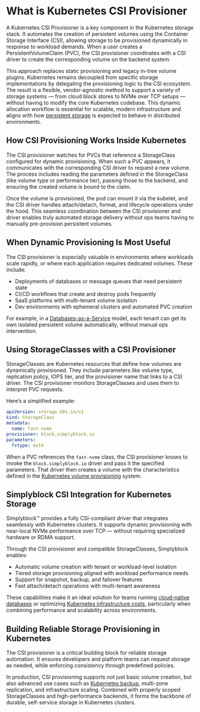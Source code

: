 # What is Kubernetes CSI Provisioner

A Kubernetes CSI Provisioner is a key component in the Kubernetes storage stack. It automates the creation of persistent volumes using the Container Storage Interface (CSI), allowing storage to be provisioned dynamically in response to workload demands. When a user creates a PersistentVolumeClaim (PVC), the CSI provisioner coordinates with a CSI driver to create the corresponding volume on the backend system.

This approach replaces static provisioning and legacy in-tree volume plugins. Kubernetes remains decoupled from specific storage implementations by delegating the provisioning logic to the CSI ecosystem. The result is a flexible, vendor-agnostic method to support a variety of storage systems — from cloud block stores to NVMe over TCP setups — without having to modify the core Kubernetes codebase. This dynamic allocation workflow is essential for scalable, modern infrastructure and aligns with how [persistent storage](https://en.wikipedia.org/wiki/Kubernetes#Storage) is expected to behave in distributed environments.

## How CSI Provisioning Works Inside Kubernetes

The CSI provisioner watches for PVCs that reference a StorageClass configured for dynamic provisioning. When such a PVC appears, it communicates with the corresponding CSI driver to request a new volume. The process includes reading the parameters defined in the StorageClass (like volume type or performance tier), passing those to the backend, and ensuring the created volume is bound to the claim.

Once the volume is provisioned, the pod can mount it via the kubelet, and the CSI driver handles attach/detach, format, and lifecycle operations under the hood. This seamless coordination between the CSI provisioner and driver enables truly automated storage delivery without ops teams having to manually pre-provision persistent volumes.

## When Dynamic Provisioning Is Most Useful

The CSI provisioner is especially valuable in environments where workloads scale rapidly, or where each application requires dedicated volumes. These include:

- Deployments of databases or message queues that need persistent state  
- CI/CD workflows that create and destroy pods frequently  
- SaaS platforms with multi-tenant volume isolation  
- Dev environments with ephemeral clusters and automated PVC creation  

For example, in a [Databases-as-a-Service](https://www.simplyblock.io/use-cases/databases-as-a-service/) model, each tenant can get its own isolated persistent volume automatically, without manual ops intervention.

## Using StorageClasses with a CSI Provisioner

StorageClasses are Kubernetes resources that define how volumes are dynamically provisioned. They include parameters like volume type, replication policy, IOPS tier, and the provisioner name that links to a CSI driver. The CSI provisioner monitors StorageClasses and uses them to interpret PVC requests.

Here’s a simplified example:

```yaml
apiVersion: storage.k8s.io/v1
kind: StorageClass
metadata:
  name: fast-nvme
provisioner: block.simplyblock.io
parameters:
  fstype: ext4
  ```
When a PVC references the `fast-nvme` class, the CSI provisioner knows to invoke the `block.simplyblock.io` driver and pass it the specified parameters. That driver then creates a volume with the characteristics defined in the [Kubernetes volume provisioning](https://kubernetes.io/docs/concepts/storage/persistent-volumes/#dynamic) system.


## Simplyblock CSI Integration for Kubernetes Storage

Simplyblock™ provides a fully CSI-compliant driver that integrates seamlessly with Kubernetes clusters. It supports dynamic provisioning with near-local NVMe performance over TCP — without requiring specialized hardware or RDMA support.

Through the CSI provisioner and compatible StorageClasses, Simplyblock enables:

- Automatic volume creation with tenant or workload-level isolation  
- Tiered storage provisioning aligned with workload performance needs  
- Support for snapshot, backup, and failover features  
- Fast attach/detach operations with multi-tenant awareness

These capabilities make it an ideal solution for teams running [cloud-native databases](https://www.simplyblock.io/use-cases/database-on-kubernetes/) or optimizing [Kubernetes infrastructure costs](https://www.simplyblock.io/use-cases/optimizing-kubernetes-costs/), particularly when combining performance and scalability across environments.

## Building Reliable Storage Provisioning in Kubernetes

The CSI provisioner is a critical building block for reliable storage automation. It ensures developers and platform teams can request storage as needed, while enforcing consistency through predefined policies.

In production, CSI provisioning supports not just basic volume creation, but also advanced use cases such as [Kubernetes backup](https://www.simplyblock.io/use-cases/kubernetes-backup/), multi-zone replication, and infrastructure scaling. Combined with properly scoped StorageClasses and high-performance backends, it forms the backbone of durable, self-service storage in Kubernetes clusters.


